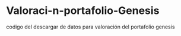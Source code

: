 # Valoraci-n-portafolio-Genesis
codigo del descargar de datos para valoración del portafolio genesis
